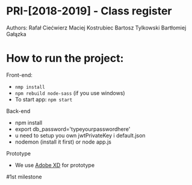 ﻿# PRI-[2018-2019] - Class register

Authors: 
Rafał Ciećwierz
Maciej Kostrubiec
Bartosz Tylkowski
Bartłomiej Gałązka

# How to run the project:

Front-end:
- ```nmp install```
- ```npm rebuild node-sass``` (if you use windows)
- To start app: ```npm start```

Back-end 
- npm install
- export db_password='typeyourpasswordhere'
- u need to setup you own jwtPrivateKey i default.json
- nodemon (install it first) or node app.js

Prototype
- We use [Adobe XD](https://www.adobe.com/pl/products/xd.html) for prototype

#1st milestone
